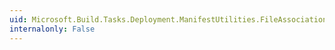 ```yaml
---
uid: Microsoft.Build.Tasks.Deployment.ManifestUtilities.FileAssociation.Description
internalonly: False
---
```

